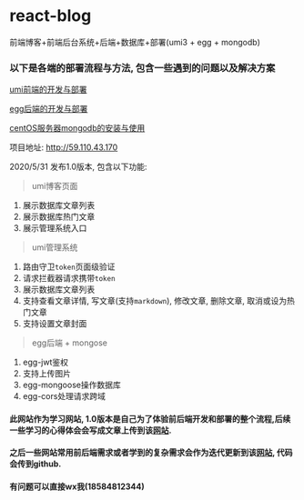 # react-blog
前端博客+前端后台系统+后端+数据库+部署(umi3 + egg + mongodb)

### 以下是各端的部署流程与方法, 包含一些遇到的问题以及解决方案

[umi前端的开发与部署](https://juejin.im/post/5eccd8656fb9a047cd65b9ed)

[egg后端的开发与部署](https://juejin.im/post/5ecbeb336fb9a047e96b2b66#heading-2)

[centOS服务器mongodb的安装与使用](https://juejin.im/post/5ecbc331e51d457871619dc0)

项目地址: http://59.110.43.170

2020/5/31 发布1.0版本, 包含以下功能:

> umi博客页面
1. 展示数据库文章列表
2. 展示数据库热门文章
3. 展示管理系统入口

> umi管理系统
1. 路由守卫`token`页面级验证
2. 请求拦截器请求携带`token`
3. 展示数据库文章列表
4. 支持查看文章详情, 写文章(支持`markdown`), 修改文章, 删除文章, 取消或设为热门文章
5. 支持设置文章封面

> egg后端 + mongose
1. egg-jwt鉴权
2. 支持上传图片
3. egg-mongoose操作数据库
4. egg-cors处理请求跨域

#### 此网站作为学习网站, 1.0版本是自己为了体验前后端开发和部署的整个流程,后续一些学习的心得体会会写成文章上传到该[网站](http://59.100.43.170).

#### 之后一些网站常用前后端需求或者学到的复杂需求会作为迭代更新到该[网站](http://59.100.43.170), 代码会传到github.

#### 有问题可以直接wx我(18584812344)
